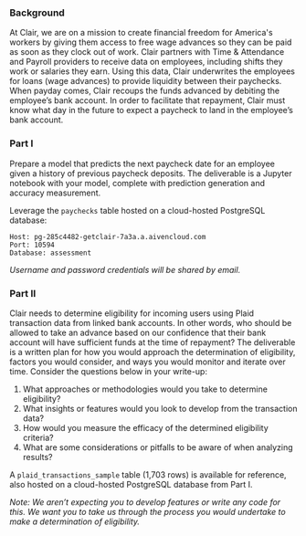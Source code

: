 ### Background

At Clair, we are on a mission to create financial freedom for America's workers by giving them access to free wage advances so they can be paid as soon as they clock out of work. Clair partners with Time & Attendance and Payroll providers to receive data on employees, including shifts they work or salaries they earn. Using this data, Clair underwrites the employees for loans (wage advances) to provide liquidity between their paychecks. When payday comes, Clair recoups the funds advanced by debiting the employee’s bank account. In order to facilitate that repayment, Clair must know what day in the future to expect a paycheck to land in the employee’s bank account.

### Part I

Prepare a model that predicts the next paycheck date for an employee given a history of previous paycheck deposits. The deliverable is a Jupyter notebook with your model, complete with prediction generation and accuracy measurement. 

Leverage the `paychecks` table hosted on a cloud-hosted PostgreSQL database:

```
Host: pg-285c4482-getclair-7a3a.a.aivencloud.com
Port: 10594
Database: assessment
```

_Username and password credentials will be shared by email._

### Part II

Clair needs to determine eligibility for incoming users using Plaid transaction data from linked bank accounts. In other words, who should be allowed to take an advance based on our confidence that their bank account will have sufficient funds at the time of repayment? The deliverable is a written plan for how you would approach the determination of eligibility, factors you would consider, and ways you would monitor and iterate over time. Consider the questions below in your write-up:

1. What approaches or methodologies would you take to determine eligibility?
2. What insights or features would you look to develop from the transaction data?
3. How would you measure the efficacy of the determined eligibility criteria?
4. What are some considerations or pitfalls to be aware of when analyzing results?

A `plaid_transactions_sample` table (1,703 rows) is available for reference, also hosted on a cloud-hosted PostgreSQL database from Part I.

_Note: We aren’t expecting you to develop features or write any code for this. We want you to take us through the process you would undertake to make a determination of eligibility._
